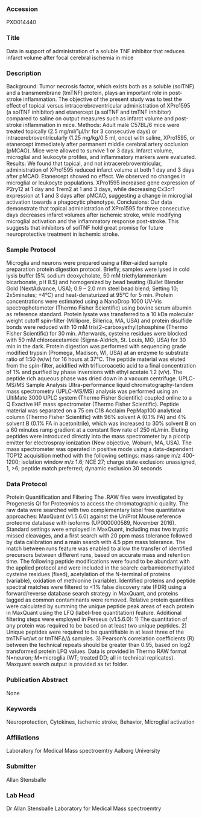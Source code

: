 ### Accession
PXD014440

### Title
Data in support of administration of a soluble TNF inhibitor that reduces infarct volume after focal cerebral ischemia in mice

### Description
Background: Tumor necrosis factor, which exists both as a soluble (solTNF) and a transmembrane (tmTNF) protein, plays an important role in post-stroke inflammation. The objective of the present study was to test the effect of topical versus intracerebroventricular administration of XPro1595 (a solTNF inhibitor) and etanercept (a solTNF and tmTNF inhibitor) compared to saline on output measures such as infarct volume and post-stroke inflammation in mice. Methods: Adult male C57BL/6 mice were treated topically (2.5 mg/ml/1µl/hr for 3 consecutive days) or intracerebroventricularly (1.25 mg/kg/0.5 ml, once) with saline, XPro1595, or etanercept immediately after permanent middle cerebral artery occlusion (pMCAO). Mice were allowed to survive 1 or 3 days. Infarct volume, microglial and leukocyte profiles, and inflammatory markers were evaluated. Results: We found that topical, and not intracerebroventricular, administration of XPro1595 reduced infarct volume at both 1 day and 3 days after pMCAO. Etanercept showed no effect. We observed no changes in microglial or leukocyte populations. XPro1595 increased gene expression of P2ry12 at 1 day and Trem2 at 1 and 3 days, while decreasing Cx3cr1 expression at 1 and 3 days after pMCAO, suggesting a change in microglial activation towards a phagocytic phenotype. Conclusions: Our data demonstrate that topical administration of XPro1595 for three consecutive days decreases infarct volumes after ischemic stroke, while modifying microglial activation and the inflammatory response post-stroke. This suggests that inhibitors of solTNF hold great promise for future neuroprotective treatment in ischemic stroke.

### Sample Protocol
Microglia and neurons were prepared using a filter-aided sample preparation protein digestion protocol. Briefly, samples were lysed in cold lysis buffer (5% sodium deoxycholate, 50 mM triethylammonium bicarbonate, pH 8.5) and homogenized by bead beating (Bullet Blender Gold (NextAdvance, USA); 0.9 – 2.0 mm steel bead blend; Setting 10; 2x5minutes; +4°C) and heat-denaturized at 95°C for 5 min. Protein concentrations were estimated using a NanoDrop 1000 UV-Vis spectrophotometer (Thermo Fisher Scientific) using bovine serum albumin as reference standard. Protein lysate was transferred to a 10 kDa molecular weight cutoff spin-filter (Millipore, Billerica, MA, USA) and protein disulfide bonds were reduced with 10 mM tris(2-carboxyethyl)phosphine (Thermo Fisher Scientific) for 30 min. Afterwards, cysteine residues were blocked with 50 mM chloroacetamide (Sigma-Aldrich, St. Louis, MO, USA) for 30 min in the dark. Protein digestion was performed with sequencing grade modified trypsin (Promega, Madison, WI, USA) at an enzyme to substrate ratio of 1:50 (w/w) for 16 hours at 37°C. The peptide material was eluted from the spin-filter, acidified with trifluoroacetic acid to a final concentration of 1% and purified by phase inversions with ethyl acetate 1:2 (v/v). The peptide rich aqueous phase was dried down in a vacuum centrifuge.  UPLC-MS/MS Sample Analysis Ultra-performance liquid chromatography-tandem mass spectrometry (UPLC-MS/MS) analysis was performed using an UltiMate 3000 UPLC system (Thermo Fisher Scientific) coupled online to a Q Exactive HF mass spectrometer (Thermo Fisher Scientific). Peptide material was separated on a 75 cm C18 Acclaim PepMap100 analytical column (Thermo Fisher Scientific) with 96% solvent A (0.1% FA) and 4% solvent B (0.1% FA in acetonitrile), which was increased to 30% solvent B on a 60 minutes ramp gradient at a constant flow rate of 250 nL/min. Eluting peptides were introduced directly into the mass spectrometer by a picotip emitter for electrospray ionization (New objective, Woburn, MA, USA).  The mass spectrometer was operated in positive mode using a data-dependent TOP12 acquisition method with the following settings: mass range m/z 400-1200; isolation window m/z 1.6; NCE 27; charge state exclusion: unassigned, 1, >6; peptide match preferred; dynamic exclusion 30 seconds

### Data Protocol
Protein Quantification and Filtering The .RAW files were investigated by Progenesis QI for Proteomics to access the chromatographic quality. The raw data were searched with two complementary label free quantitative approaches: MaxQuant (v1.5.6.0) against the UniProt Mouse reference proteome database with isoforms (UP000000589, November 2016). Standard settings were employed in MaxQuant, including max two tryptic missed cleavages, and a first search with 20 ppm mass tolerance followed by data calibration and a main search with 4.5 ppm mass tolerance. The match between runs feature was enabled to allow the transfer of identified precursors between different runs, based on accurate mass and retention time. The following peptide modifications were found to be abundant with the applied protocol and were included in the search: carbamidomethylated cysteine residues (fixed), acetylation of the N-terminal of proteins (variable), oxidation of methionine (variable). Identified proteins and peptide spectral matches were filtered to <1% false discovery rate (FDR) using a forward/reverse database search strategy in MaxQuant, and proteins tagged as common contaminants were removed. Relative protein quantities were calculated by summing the unique peptide peak areas of each protein in MaxQuant using the LFQ (label-free quantitation) feature.  Additional filtering steps were employed in Perseus (v1.5.6.0): 1) The quantitation of any protein was required to be based on at least two unique peptides. 2) Unique peptides were required to be quantifiable in at least three of the tmTNFwt/wt or tmTNFΔ/Δ samples. 3) Pearson’s correlation coefficients (R) between the technical repeats should be greater than 0.95, based on log2 transformed protein LFQ values. Data is provided in Thermo RAW format N=neuron; M=microglia (WT; treated DD; all in technical replicates). Maxquant search output is provided as txt folder.

### Publication Abstract
None

### Keywords
Neuroprotection, Cytokines, Ischemic stroke, Behavior, Microglial activation

### Affiliations
Laboratory for Medical Mass spectroemtry
Aalborg University

### Submitter
Allan Stensballe

### Lab Head
Dr Allan Stensballe
Laboratory for Medical Mass spectroemtry


